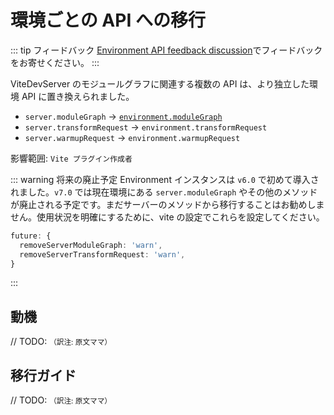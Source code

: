 # 環境ごとの API への移行

::: tip フィードバック
[Environment API feedback discussion](https://github.com/vitejs/vite/discussions/16358)でフィードバックをお寄せください。
:::

ViteDevServer のモジュールグラフに関連する複数の API は、より独立した環境 API に置き換えられました。

- `server.moduleGraph` -> [`environment.moduleGraph`](/guide/api-environment#separate-module-graphs)
- `server.transformRequest` -> `environment.transformRequest`
- `server.warmupRequest` -> `environment.warmupRequest`

影響範囲: `Vite プラグイン作成者`

::: warning 将来の廃止予定
Environment インスタンスは `v6.0` で初めて導入されました。`v7.0` では現在環境にある `server.moduleGraph` やその他のメソッドが廃止される予定です。まだサーバーのメソッドから移行することはお勧めしません。使用状況を明確にするために、vite の設定でこれらを設定してください。

```ts
future: {
  removeServerModuleGraph: 'warn',
  removeServerTransformRequest: 'warn',
}
```

:::

## 動機

// TODO: <small>（訳注: 原文ママ）</small>

## 移行ガイド

// TODO: <small>（訳注: 原文ママ）</small>
